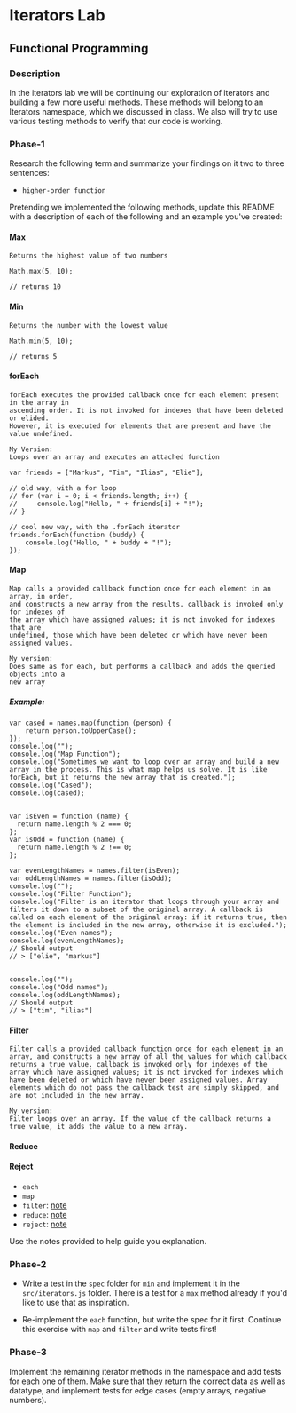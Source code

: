 # Iterators Lab
## Functional Programming


### Description

In the iterators lab we will be continuing our exploration of iterators and building a few more useful methods. These methods will belong to an Iterators namespace, which we discussed in class. We also will try to use various testing methods to verify that our code is working.


### Phase-1

Research the following term and summarize your findings on it two to three sentences:

* `higher-order function`

Pretending we implemented the following methods, update this README with a description of each of the following and an example you've created:

#### Max

    Returns the highest value of two numbers

    Math.max(5, 10);

    // returns 10

#### Min

    Returns the number with the lowest value

    Math.min(5, 10);

    // returns 5

#### forEach

    forEach executes the provided callback once for each element present in the array in
    ascending order. It is not invoked for indexes that have been deleted or elided.
    However, it is executed for elements that are present and have the value undefined.

    My Version:
    Loops over an array and executes an attached function

    var friends = ["Markus", "Tim", "Ilias", "Elie"];

    // old way, with a for loop
    // for (var i = 0; i < friends.length; i++) {
    //     console.log("Hello, " + friends[i] + "!");
    // }

    // cool new way, with the .forEach iterator
    friends.forEach(function (buddy) {
        console.log("Hello, " + buddy + "!");
    });

#### Map

    Map calls a provided callback function once for each element in an array, in order,
    and constructs a new array from the results. callback is invoked only for indexes of
    the array which have assigned values; it is not invoked for indexes that are
    undefined, those which have been deleted or which have never been assigned values.

    My version:
    Does same as for each, but performs a callback and adds the queried objects into a
    new array

##### Example:

    var cased = names.map(function (person) {
        return person.toUpperCase();
    });
    console.log("");
    console.log("Map Function");
    console.log("Sometimes we want to loop over an array and build a new array in the process. This is what map helps us solve. It is like forEach, but it returns the new array that is created.");
    console.log("Cased");
    console.log(cased);


    var isEven = function (name) {
      return name.length % 2 === 0;
    };
    var isOdd = function (name) {
      return name.length % 2 !== 0;
    };

    var evenLengthNames = names.filter(isEven);
    var oddLengthNames = names.filter(isOdd);
    console.log("");
    console.log("Filter Function");
    console.log("Filter is an iterator that loops through your array and filters it down to a subset of the original array. A callback is called on each element of the original array: if it returns true, then the element is included in the new array, otherwise it is excluded.");
    console.log("Even names");
    console.log(evenLengthNames);
    // Should output
    // > ["elie", "markus"]


    console.log("");
    console.log("Odd names");
    console.log(oddLengthNames);
    // Should output
    // > ["tim", "ilias"]


#### Filter

    Filter calls a provided callback function once for each element in an array, and constructs a new array of all the values for which callback returns a true value. callback is invoked only for indexes of the array which have assigned values; it is not invoked for indexes which have been deleted or which have never been assigned values. Array elements which do not pass the callback test are simply skipped, and are not included in the new array.

    My version:
    Filter loops over an array. If the value of the callback returns a true value, it adds the value to a new array.

#### Reduce

#### Reject

* `each`
* `map`
* `filter`: [note](https://developer.mozilla.org/en-US/docs/Web/JavaScript/Reference/Global_Objects/Array/filter)
* `reduce`: [note](https://developer.mozilla.org/en-US/docs/Web/JavaScript/Reference/Global_Objects/Array/reduce)
* `reject`: [note](http://underscorejs.org/#reject)

Use the notes provided to help guide you explanation.


### Phase-2

* Write a test in the `spec` folder for `min` and implement it in the `src/iterators.js` folder. There is a test for a `max` method already if you'd like to use that as inspiration.

* Re-implement the `each` function, but write the spec for it first. Continue this exercise with `map` and `filter` and write tests first!


### Phase-3

Implement the remaining iterator methods in the namespace and add tests for each one of them. Make sure that they return the correct data as well as datatype, and implement tests for edge cases (empty arrays, negative numbers).

